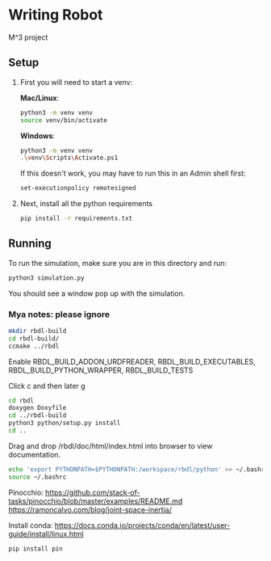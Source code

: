 # Writing Robot
M^3 project


## Setup
1. First you will need to start a venv:

    **Mac/Linux**:
    ```bash
    python3 -m venv venv
    source venv/bin/activate
    ```

    **Windows**:
    ```bash
    python3 -m venv venv
    .\venv\Scripts\Activate.ps1
    ```
    If this doesn't work, you may have to run this in an Admin shell first:
    ```bash
    set-executionpolicy remotesigned
    ```


2. Next, install all the python requirements
    ```bash
    pip install -r requirements.txt
    ```

## Running
To run the simulation, make sure you are in this directory and run:

```bash
python3 simulation.py
```

You should see a window pop up with the simulation.




### Mya notes: please ignore
```bash
mkdir rbdl-build
cd rbdl-build/
ccmake ../rbdl 
```

Enable RBDL_BUILD_ADDON_URDFREADER, RBDL_BUILD_EXECUTABLES,  RBDL_BUILD_PYTHON_WRAPPER, RBDL_BUILD_TESTS 

Click c and then later g

```bash
cd rbdl
doxygen Doxyfile
cd ../rbdl-build
python3 python/setup.py install
cd ..
```

Drag and drop /rbdl/doc/html/index.html into browser to view documentation.


```bash
echo 'export PYTHONPATH=$PYTHONPATH:/workspace/rbdl/python' >> ~/.bashrc
source ~/.bashrc
```



Pinocchio: https://github.com/stack-of-tasks/pinocchio/blob/master/examples/README.md
https://ramoncalvo.com/blog/joint-space-inertia/

Install conda: https://docs.conda.io/projects/conda/en/latest/user-guide/install/linux.html
```bash
pip install pin

```